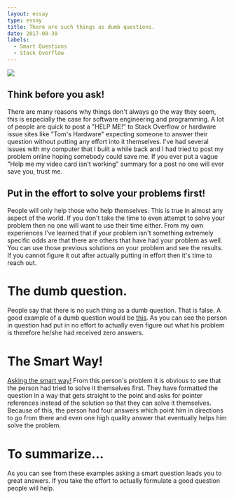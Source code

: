 ```yaml
---
layout: essay
type: essay
title: There are such things as dumb questions.
date: 2017-08-30
labels:
  - Smart Questions
  - Stack Overflow
---
```

<img class="ui medium left floated image" src="../images/questions.jpg">

## Think before you ask!
There are many reasons why things don't always go the way they seem, this is especially the case for software engineering and programming. A lot of people are quick to post a "HELP ME!" to Stack Overflow or hardware issue sites like "Tom's Hardware" expecting someone to answer their question without putting any effort into it themselves. I've had several issues with my computer that I built a while back and I had tried to post my problem online hoping somebody could save me. If you ever put a vague "Help me my video card isn't working" summary for a post no one will ever save you, trust me. 

## Put in the effort to solve your problems first!
People will only help those who help themselves. This is true in almost any aspect of the world. If you don't take the time to even attempt to solve your problem then no one will want to use their time either. From my own experiences I've learned that if your problem isn't something extremely specific odds are that there are others that have had your problem as well. You can use those previous solutions on your problem and see the results. If you cannot figure it out after actually putting in effort then it's time to reach out.

# The dumb question.
People say that there is no such thing as a dumb question. That is false. A good example of a dumb question would be <a href="https://stackoverflow.com/questions/46084911/what-is-the-working-rule-of-this-program-explanation">this</a>. As you can see the person in question had put in no effort to actually even figure out what his problem is therefore he/she had received zero answers. 

# The Smart Way!
<a href="https://stackoverflow.com/questions/45911954/scala-registry-design-pattern-or-similar">Asking the smart way!</a>
From this person's problem it is obvious to see that the person had tried to solve it themselves first. They have formatted the question in a way that gets straight to the point and asks for pointer references instead of the solution so that they can solve it themselves. Because of this, the person had four answers which point him in directions to go from there and even one high quality answer that eventually helps him solve the problem. 

# To summarize...
As you can see from these examples asking a smart question leads you to great answers. If you take the effort to actually formulate a good question people will help. 
